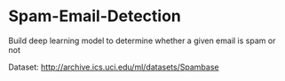 # Spam-Email-Detection

Build deep learning model to determine whether a given email is spam or not

Dataset: http://archive.ics.uci.edu/ml/datasets/Spambase
